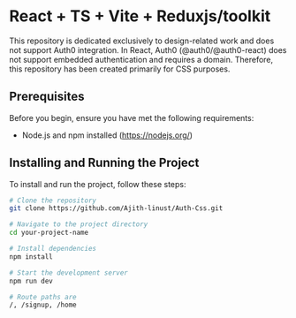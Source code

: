 # React + TS + Vite + Reduxjs/toolkit

This repository is dedicated exclusively to design-related work and does not support Auth0 integration. In React, Auth0 (@auth0/@auth0-react) does not support embedded authentication and requires a domain. Therefore, this repository has been created primarily for CSS purposes.

## Prerequisites

Before you begin, ensure you have met the following requirements:

- Node.js and npm installed (https://nodejs.org/)

## Installing and Running the Project

To install and run the project, follow these steps:

```bash
# Clone the repository
git clone https://github.com/Ajith-linust/Auth-Css.git

# Navigate to the project directory
cd your-project-name

# Install dependencies
npm install

# Start the development server
npm run dev

# Route paths are
/, /signup, /home

```
